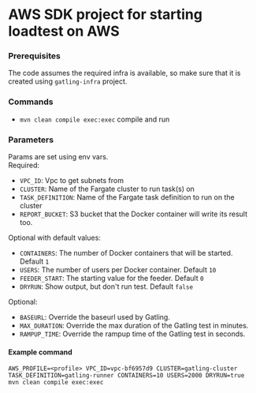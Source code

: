 # AWS SDK project for starting loadtest on AWS

### Prerequisites
The code assumes the required infra is available, so make sure that it is created using `gatling-infra` project.

### Commands

* `mvn clean compile exec:exec` compile and run

### Parameters
Params are set using env vars.  
Required:  
* `VPC_ID`: Vpc to get subnets from  
* `CLUSTER`: Name of the Fargate cluster to run task(s) on  
* `TASK_DEFINITION`: Name of the Fargate task definition to run on the cluster  
* `REPORT_BUCKET`: S3 bucket that the Docker container will write its result too.  

Optional with default values:  
* `CONTAINERS`: The number of Docker containers that will be started. Default `1`  
* `USERS`: The number of users per Docker container. Default `10`  
* `FEEDER_START`: The starting value for the feeder. Default `0`  
* `DRYRUN`: Show output, but don't run test. Default `false`  

Optional:  
* `BASEURL`: Override the baseurl used by Gatling.  
* `MAX_DURATION`: Override the max duration of the Gatling test in minutes.  
* `RAMPUP_TIME`: Override the rampup time of the Gatling test in seconds.  


#### Example command
`AWS_PROFILE=<profile> VPC_ID=vpc-bf6957d9 CLUSTER=gatling-cluster TASK_DEFINITION=gatling-runner CONTAINERS=10 USERS=2000 DRYRUN=true mvn clean compile exec:exec`
